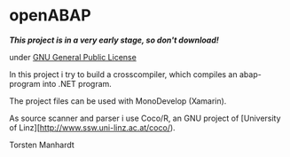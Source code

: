 openABAP
========

***This project is in a very early stage, so don't download!***

under [GNU General Public License](http://opensource.org/licenses/gpl-license.php)

In this project i try to build a crosscompiler, which compiles an abap-program into .NET program.

The project files can be used with MonoDevelop (Xamarin).

As source scanner and parser i use Coco/R, an GNU project of [University of Linz][http://www.ssw.uni-linz.ac.at/coco/).

Torsten Manhardt
